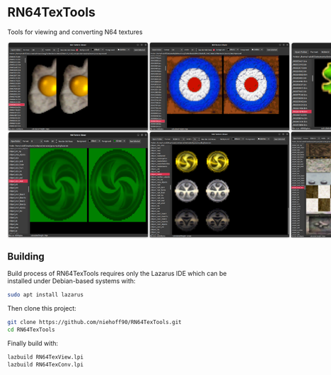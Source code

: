 # RN64TexTools
Tools for viewing and converting N64 textures

<div style="display: flex;">
    <img src="./static/screenshot01.png" width="320">
    <img src="./static/screenshot02.png" width="320">
    <img src="./static/screenshot03.png" width="320">
</div>
<div style="display: flex;">
    <img src="./static/screenshot04.png" width="320">
    <img src="./static/screenshot05.png" width="320">
    <img src="./static/screenshot06.png" width="320">
</div>

## Building

Build process of RN64TexTools requires only the Lazarus IDE which can be installed under Debian-based systems with:

```sh
sudo apt install lazarus
```

Then clone this project:

```sh
git clone https://github.com/niehoff90/RN64TexTools.git
cd RN64TexTools
```

Finally build with:
```sh
lazbuild RN64TexView.lpi
lazbuild RN64TexConv.lpi
````